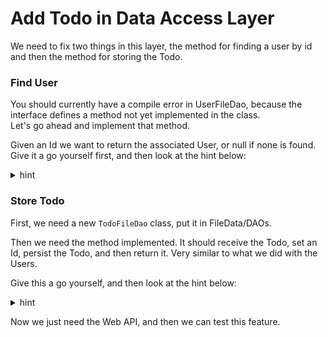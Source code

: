 # Add Todo in Data Access Layer
We need to fix two things in this layer, the method for finding a user by id and then the method for storing the Todo.

### Find User

You should currently have a compile error in UserFileDao, because the interface defines a method not yet implemented in the class.\
Let's go ahead and implement that method.

Given an Id we want to return the associated User, or null if none is found. Give it a go yourself first, and then look at the hint below:


<details>
<summary>hint</summary>

```csharp
public Task<User?> GetByIdAsync(int id)
{
    User? existing = context.Users.FirstOrDefault(u =>
        u.Id == id
    );
    return Task.FromResult(existing);
}
```

</details>


### Store Todo
First, we need a new `TodoFileDao` class, put it in FileData/DAOs.

Then we need the method implemented. It should receive the Todo, set an Id, persist the Todo, and then return it. Very similar to what we did with the Users.

Give this a go yourself, and then look at the hint below:

<details>
<summary>hint</summary>

```csharp
public class TodoFileDao : ITodoDao
{
    private readonly FileContext context;

    public TodoFileDao(FileContext context)
    {
        this.context = context;
    }

    public Task<Todo> CreateAsync(Todo todo)
    {
        int id = 1;
        if (context.Todos.Any())
        {
            id = context.Todos.Max(t => t.Id);
            id++;
        }

        todo.Id = id;
        
        context.Todos.Add(todo);
        context.SaveChanges();

        return Task.FromResult(todo);
    }
}
```

</details>

Now we just need the Web API, and then we can test this feature.
